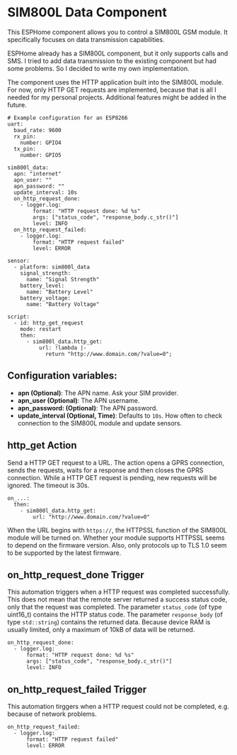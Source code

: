 # SIM800L Data Component
This ESPHome component allows you to control a SIM800L GSM module. It specifically focuses on data transmission capabilities.

ESPHome already has a SIM800L component, but it only supports calls and SMS. I tried to add data transmission to the existing component but had some problems. So I decided to write my own implementation.

The component uses the HTTP application built into the SIM800L module. For now, only HTTP GET requests are implemented, because that is all I needed for my personal projects. Additional features might be added in the future.

````
# Example configuration for an ESP8266
uart:
  baud_rate: 9600
  rx_pin:
    number: GPIO4
  tx_pin:
    number: GPIO5

sim800l_data:
  apn: "internet"
  apn_user: ""
  apn_password: ""
  update_interval: 10s
  on_http_request_done:
    - logger.log:
        format: "HTTP request done: %d %s"
        args: ["status_code", "response_body.c_str()"]
        level: INFO
  on_http_request_failed:
    - logger.log:
        format: "HTTP request failed"
        level: ERROR

sensor:
  - platform: sim800l_data
    signal_strength:
      name: "Signal Strength"
    battery_level:
      name: "Battery Level"
    battery_voltage:
      name: "Battery Voltage"

script:
  - id: http_get_request
    mode: restart
    then:
      - sim800l_data.http_get:
          url: !lambda |-
            return "http://www.domain.com/?value=0";
````

## Configuration variables:
- **apn (Optional)**: The APN name. Ask your SIM provider.
- **apn_user (Optional)**: The APN username.
- **apn_password: (Optional)**: The APN password.
- **update_interval (Optional, Time)**: Defaults to `10s`. How often to check connection to the SIM800L module and update sensors.

## http_get Action
Send a HTTP GET request to a URL. The action opens a GPRS connection, sends the requests, waits for a response and then closes the GPRS connection. While a HTTP GET request is pending, new requests will be ignored. The timeout is 30s.

````
on_...:
  then:
    - sim800l_data.http_get:
        url: "http://www.domain.com/?value=0"
````

When the URL begins with `https://`, the HTTPSSL function of the SIM800L module will be turned on. Whether your module supports HTTPSSL seems to depend on the firmware version. Also, only protocols up to TLS 1.0 seem to be supported by the latest firmware.

## on_http_request_done Trigger
This automation triggers when a HTTP request was completed successfully. This does not mean that the remote server returned a success status code, only that the request was completed. The parameter `status_code` (of type uint16_t) contains the HTTP status code. The parameter `response_body` (of type `std::string`) contains the returned data. Because device RAM is usually limited, only a maximum of 10kB of data will be returned.

````
on_http_request_done:
  - logger.log:
      format: "HTTP request done: %d %s"
      args: ["status_code", "response_body.c_str()"]
      level: INFO
````

## on_http_request_failed Trigger
This automation tirggers when a HTTP request could not be completed, e.g. because of network problems.
````
on_http_request_failed:
  - logger.log:
      format: "HTTP request failed"
      level: ERROR
````
